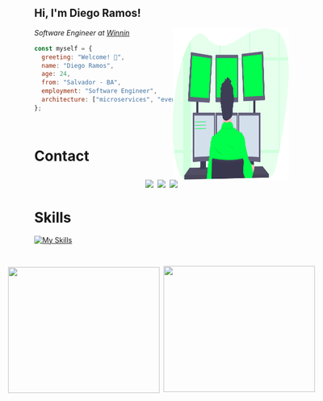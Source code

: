 <h2> Hi, I'm Diego Ramos!</h2>
<img align='right' src="./image/icon.svg" width="230" height="300">
<p>
  <em>Software Engineer at <a href="https://winnin.com/">Winnin</a></em>
</p>

```javascript
const myself = {
  greeting: "Welcome! 👋",
  name: "Diego Ramos",
  age: 24,
  from: "Salvador - BA",
  employment: "Software Engineer",
  architecture: ["microservices", "event-driven", "mvc", "mvcs"],
};
```

</br>

# Contact

<div align='center' style="display: flex; gap: 8px; justify-content: center; align-items: center; width: 100%;">

<a href="https://www.linkedin.com/in/diego-rbrito/">
  <img src="https://img.shields.io/badge/LinkedIn-0077B5?style=for-the-badge&logo=linkedin&logoColor=white"/>
</a>

<a href="mailto:diegorbrito9@gmail.com">
  <img src="https://img.shields.io/badge/Gmail-D14836?style=for-the-badge&logo=gmail&logoColor=white"/>
</a>

<a href="https://api.whatsapp.com/send?phone=5571993804648">
  <img src="https://img.shields.io/badge/WhatsApp-25D366?style=for-the-badge&logo=whatsapp&logoColor=white"/>
</a>

</div>

# Skills

[![My Skills](https://skillicons.dev/icons?i=golang,js,ts,nodejs,react,nest,express,graphql,docker,postgres,mysql,redis,mongo)](https://skillicons.dev)

##

<div align="center" style="display: flex; gap: 8px; justify-content: center; align-items: center;">
  <img 
    width="300" height="250"
    src="https://github-readme-stats.vercel.app/api/top-langs/?username=rms-diego&layout=compact&theme=dracula&langs_count=10" 
    style="display: inline-block;"
  />

<img 
    width="300" height="250"
    src="https://github-readme-stats.vercel.app/api?username=rms-diego&show_icons=true&theme=dracula" 
    style="display: inline-block;"
  />

</div>
  
</details>
